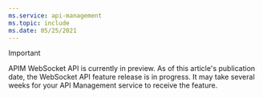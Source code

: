 ```yaml
---
ms.service: api-management
ms.topic: include
ms.date: 05/25/2021
---
```


> [!IMPORTANT]
> APIM WebSocket API is currently in preview. As of this article's publication date, the WebSocket API feature release is in progress. It may take several weeks for your API Management service to receive the feature.